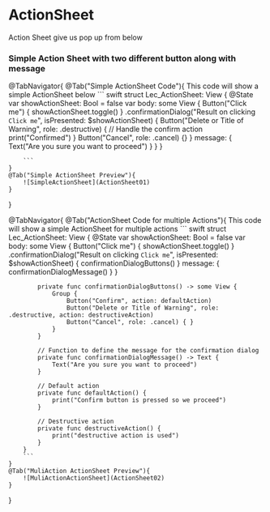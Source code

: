 # ActionSheet

Action Sheet give us pop up from below


### Simple Action Sheet with two different button along with message

@TabNavigator{
    @Tab("Simple ActionSheet Code"){
        This code will show a simple ActionSheet below
        ``` swift
        struct Lec_ActionSheet: View {
            @State var showActionSheet: Bool = false
            var body: some View {
                Button("Click me") {
                    showActionSheet.toggle()
                }
                .confirmationDialog("Result on clicking `Click me`", isPresented: $showActionSheet) {
                    Button("Delete or Title of Warning", role: .destructive) {
                        // Handle the confirm action
                        print("Confirmed")
                    }
                    Button("Cancel", role: .cancel) {}
                } message: {
                    Text("Are you sure you want to proceed")
                }
            }
        }

        ```
    }
    @Tab("Simple ActionSheet Preview"){
        ![SimpleActionSheet](ActionSheet01)
    }
}

@TabNavigator{
    @Tab("ActionSheet Code for multiple Actions"){
        This code will show a simple ActionSheet for multiple actions
        ``` swift
        struct Lec_ActionSheet: View {
            @State var showActionSheet: Bool = false
            var body: some View {
                Button("Click me") {
                    showActionSheet.toggle()
                }
                .confirmationDialog("Result on clicking `Click me`", isPresented: $showActionSheet) {
                    confirmationDialogButtons()
                } message: {
                    confirmationDialogMessage()
                }
            }
            
            private func confirmationDialogButtons() -> some View {
                Group {
                    Button("Confirm", action: defaultAction)
                    Button("Delete or Title of Warning", role: .destructive, action: destructiveAction)
                    Button("Cancel", role: .cancel) { }
                }
            }
            
            // Function to define the message for the confirmation dialog
            private func confirmationDialogMessage() -> Text {
                Text("Are you sure you want to proceed")
            }
            
            // Default action
            private func defaultAction() {
                print("Confirm button is pressed so we proceed")
            }
            
            // Destructive action
            private func destructiveAction() {
                print("destructive action is used")
            }
        }
        ```
    }
    @Tab("MuliAction ActionSheet Preview"){
        ![MuliActionActionSheet](ActionSheet02)
    }
}
